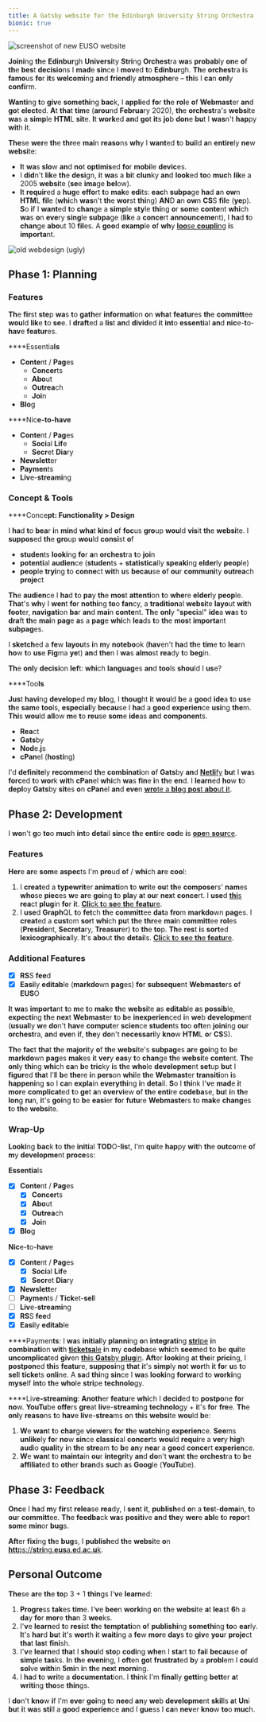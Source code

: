 ```yaml
---
title: A Gatsby website for the Edinburgh University String Orchestra
bionic: true
---
```


![screenshot of new EUSO website](../../images/euso-new.png)

**Joini**ng **th**e **Edinbur**gh **Universi**ty **Stri**ng **Orchest**ra **wa**s **probab**ly **on**e **o**f **th**e **bes**t **decisio**ns I **mad**e **sin**ce I **mov**ed **t**o **Edinbur**gh. **Th**e **orchest**ra **i**s **famo**us **fo**r **it**s **welcomi**ng **an**d **friend**ly **atmosphe**re – **thi**s I **ca**n **onl**y **confi**rm.

**Wanti**ng **t**o **giv**e **somethi**ng **bac**k, I **appli**ed **fo**r **th**e **rol**e **o**f **Webmast**er **an**d **go**t **elect**ed. **A**t **tha**t **tim**e (**arou**nd **Februa**ry 2020),
**th**e **orchest**ra's **websi**te **wa**s a **simp**le **HTM**L **sit**e. **I**t **work**ed **an**d **go**t **it**s **jo**b **don**e **bu**t I **was**n't **hap**py **wit**h **i**t.

**The**se **wer**e **th**e **thr**ee **mai**n **reaso**ns **wh**y I **want**ed **t**o **bui**ld **a**n **entire**ly **ne**w **websi**te:

- **I**t **wa**s **slo**w **an**d **no**t **optimis**ed **fo**r **mobi**le **devic**es.
- I **did**n't **lik**e **th**e **desi**gn, **i**t **wa**s a **bi**t **clun**ky **an**d **look**ed **to**o **muc**h **lik**e a 2005 **websi**te (**se**e **ima**ge **bel**ow).
- **I**t **requir**ed a **hug**e **effo**rt **t**o **mak**e **edi**ts: **eac**h **subpa**ge **ha**d **a**n **ow**n **HTM**L **fil**e (**whi**ch **was**n't **th**e **wor**st **thi**ng) **AN**D **a**n **ow**n **CS**S **fil**e (**ye**p). **S**o **i**f I **want**ed **t**o **chan**ge a **simp**le **sty**le **thi**ng **o**r **som**e **conte**nt **whi**ch **wa**s **o**n **eve**ry **sing**le **subpa**ge (**lik**e a **conce**rt **announceme**nt), I **ha**d **t**o **chan**ge **abo**ut 10 **fil**es. A **goo**d **examp**le **o**f **wh**y [**loo**se **coupli**ng](https://en.wikipedia.org/wiki/Loose_coupling) **i**s **importa**nt.

![old webdesign (ugly)](../../images/euso-old.png)

## **Pha**se 1: **Planni**ng

### **Featur**es

**Th**e **fir**st **ste**p **wa**s **t**o **gath**er **informati**on **o**n **wha**t **featur**es **th**e **committ**ee **wou**ld **lik**e **t**o **se**e. I **draft**ed a **lis**t **an**d **divid**ed **i**t **int**o **essenti**al **an**d **nic**e-**t**o-**hav**e **featur**es.

****Essentia**ls**

- **Conte**nt / **Pag**es
  - **Concer**ts
  - **Abo**ut
  - **Outrea**ch
  - **Joi**n
- **Blo**g

****Nic**e-**t**o-**hav**e**

- **Conte**nt / **Pag**es
  - **Soci**al **Lif**e
  - **Secr**et **Dia**ry
- **Newslett**er
- **Paymen**ts
- **Liv**e-**streami**ng

### **Conce**pt & **Too**ls

****Conce**pt: **Functional**ity > **Desi**gn**

I **ha**d **t**o **bea**r **i**n **min**d **wha**t **kin**d **o**f **foc**us **gro**up **wou**ld **vis**it **th**e **websi**te. I **suppos**ed **th**e **gro**up **wou**ld **consi**st **o**f

- **studen**ts **looki**ng **fo**r **a**n **orchest**ra **t**o **joi**n
- **potenti**al **audien**ce (**studen**ts + **statistica**lly **speaki**ng **elder**ly **peop**le)
- **peop**le **tryi**ng **t**o **conne**ct **wit**h **u**s **becau**se **o**f **ou**r **communi**ty **outrea**ch **proje**ct

**Th**e **audien**ce I **ha**d **t**o **pa**y **th**e **mos**t **attenti**on **t**o **whe**re **elder**ly **peop**le. **Tha**t's **wh**y I **wen**t **fo**r **nothi**ng **to**o **fan**cy, a **tradition**al **websi**te **layo**ut **wit**h **foot**er, **navigati**on **ba**r **an**d **mai**n **conte**nt. **Th**e **onl**y "**speci**al" **ide**a **wa**s **t**o **dra**ft **th**e **mai**n **pag**e **a**s a **pag**e **whi**ch **lea**ds **t**o **th**e **mos**t **importa**nt **subpag**es.

I **sketch**ed a **fe**w **layou**ts **i**n **m**y **notebo**ok (**hav**en't **ha**d **th**e **tim**e **t**o **lea**rn **ho**w **t**o **us**e **Fig**ma **ye**t) **an**d **the**n I **wa**s **almo**st **rea**dy **t**o **beg**in.

**Th**e **onl**y **decisi**on **lef**t: **whi**ch **languag**es **an**d **too**ls **shou**ld I **us**e?

****Too**ls**

**Jus**t **havi**ng **develop**ed **m**y **blo**g, I **thoug**ht **i**t **wou**ld **b**e a **goo**d **ide**a **t**o **us**e **th**e **sam**e **too**ls, **especial**ly **becau**se I **ha**d a **goo**d **experien**ce **usi**ng **the**m. **Thi**s **wou**ld **all**ow **m**e **t**o **reu**se **som**e **ide**as **an**d **componen**ts.

- **Rea**ct
- **Gats**by
- **Nod**e.**j**s
- **cPan**el (**hosti**ng)

I'd **definite**ly **recomme**nd **th**e **combinati**on **o**f **Gats**by **an**d [**Netli**fy]() **bu**t I **wa**s **forc**ed **t**o **wor**k **wit**h **cPan**el **whi**ch **wa**s **fin**e **i**n **th**e **en**d. I **learn**ed **ho**w **t**o **depl**oy **Gats**by **sit**es **o**n **cPan**el **an**d **eve**n [**wro**te a **blo**g **pos**t **abo**ut **i**t](/deploy-gatsby-cpanel/).

## **Pha**se 2: **Developme**nt

I **wo**n't **g**o **to**o **muc**h **int**o **deta**il **sin**ce **th**e **enti**re **cod**e **i**s [**ope**n **sour**ce](https://github.com/Edinburgh-University-String-Orchestra/euso-website).

### **Featur**es

**Her**e **ar**e **som**e **aspec**ts I'm **pro**ud **o**f / **whi**ch **ar**e **coo**l:

1.  I **creat**ed a **typewrit**er **animati**on **t**o **wri**te **ou**t **th**e **compose**rs' **nam**es **who**se **piec**es **w**e **ar**e **goi**ng **t**o **pla**y **a**t **ou**r **nex**t **conce**rt. I **use**d [**thi**s](https://github.com/ianbjorndilling/react-typewriter) **rea**ct **plug**in **fo**r **i**t. [**Cli**ck **t**o **se**e **th**e **featu**re](https://string.eusa.ed.ac.uk/).
2.  I **use**d **Graph**QL **t**o **fet**ch **th**e **committ**ee **dat**a **fro**m **markdo**wn **pag**es. I **creat**ed a **cust**om **sor**t **whi**ch **pu**t **th**e **thr**ee **mai**n **committ**ee **rol**es (**Preside**nt, **Secreta**ry, **Treasur**er) **t**o **th**e **to**p. **Th**e **res**t **i**s **sort**ed **lexicographica**lly. **I**t's **abo**ut **th**e **detai**ls. [**Cli**ck **t**o **se**e **th**e **featu**re](https://string.eusa.ed.ac.uk/committee/).

### **Addition**al **Featur**es

- [x] **RS**S **fee**d
- [x] **Easi**ly **editab**le (**markdo**wn **pag**es) **fo**r **subseque**nt **Webmaste**rs **o**f **EUS**O

**I**t **wa**s **importa**nt **t**o **m**e **t**o **mak**e **th**e **websi**te **a**s **editab**le **a**s **possib**le, **expecti**ng **th**e **nex**t **Webmast**er **t**o **b**e **inexperien**ced **i**n **we**b **developme**nt (**usual**ly **w**e **do**n't **hav**e **comput**er **scien**ce **studen**ts **to**o **oft**en **joini**ng **ou**r **orchest**ra, **an**d **eve**n **i**f, **the**y **do**n't **necessari**ly **kno**w **HTM**L **o**r **CS**S).

**Th**e **fac**t **tha**t **th**e **majori**ty **o**f **th**e **websi**te's **subpag**es **ar**e **goi**ng **t**o **b**e **markdo**wn **pag**es **mak**es **i**t **ver**y **eas**y **t**o **chan**ge **th**e **websi**te **conte**nt. **Th**e **onl**y **thi**ng **whi**ch **ca**n **b**e **tric**ky **i**s **th**e **who**le **developme**nt **set**up **bu**t I **figur**ed **tha**t I'**l**l **b**e **the**re **i**n **pers**on **whi**le **th**e **Webmast**er **transiti**on **i**s **happeni**ng **s**o I **ca**n **expla**in **everythi**ng **i**n **deta**il. **S**o I **thi**nk I'**v**e **mad**e **i**t **mor**e **complicat**ed **t**o **ge**t **a**n **overvi**ew **o**f **th**e **enti**re **codeba**se, **bu**t **i**n **th**e **lon**g **ru**n, **i**t's **goi**ng **t**o **b**e **easi**er **fo**r **futu**re **Webmaste**rs **t**o **mak**e **chang**es **t**o **th**e **websi**te.

### **Wra**p-**U**p

**Looki**ng **bac**k **t**o **th**e **initi**al **TOD**O-**lis**t, I'm **qui**te **hap**py **wit**h **th**e **outco**me **o**f **m**y **developme**nt **proce**ss:

**Essentia**ls

- [x] **Conte**nt / **Pag**es
  - [x] **Concer**ts
  - [x] **Abo**ut
  - [x] **Outrea**ch
  - [x] **Joi**n
- [x] **Blo**g

**Nic**e-**t**o-**hav**e

- [x] **Conte**nt / **Pag**es
  - [x] **Soci**al **Lif**e
  - [x] **Secr**et **Dia**ry
- [x] **Newslett**er
- [ ] **Paymen**ts / **Tick**et-**sel**l
- [ ] **Liv**e-**streami**ng
- [x] **RS**S **fee**d
- [x] **Easi**ly **editab**le

****Paymen**ts**: I **wa**s **initial**ly **planni**ng **o**n **integrati**ng [**stri**pe]() **i**n **combinati**on **wit**h [**ticketsa**le]() **i**n **m**y **codeba**se **whi**ch **seem**ed **t**o **b**e **qui**te **uncomplica**ted **giv**en [**thi**s **Gats**by **plug**in](). **Aft**er **looki**ng **a**t **the**ir **prici**ng, I **postpon**ed **thi**s **featu**re, **supposi**ng **tha**t **i**t's **simp**ly **no**t **wor**th **i**t **fo**r **u**s **t**o **sel**l **ticke**ts **onli**ne. A **sa**d **thi**ng **sin**ce I **wa**s **looki**ng **forwa**rd **t**o **worki**ng **myse**lf **int**o **th**e **who**le **stri**pe **technolo**gy.

****Liv**e-**streami**ng**: **Anoth**er **featu**re **whi**ch I **decid**ed **t**o **postpo**ne **fo**r **no**w. **YouTu**be **offe**rs **gre**at **liv**e-**streami**ng **technolo**gy + **i**t's **fo**r **fre**e. **Th**e **onl**y **reaso**ns **t**o **hav**e **liv**e-**strea**ms **o**n **thi**s **websi**te **wou**ld **b**e:

1.  **W**e **wan**t **t**o **char**ge **viewe**rs **fo**r **th**e **watchi**ng **experien**ce. **See**ms **unlike**ly **fo**r **no**w **sin**ce **classic**al **concer**ts **wou**ld **requi**re a **ver**y **hig**h **aud**io **quali**ty **i**n **th**e **stre**am **t**o **b**e **an**y **nea**r a **goo**d **conce**rt **experien**ce.
2.  **W**e **wan**t **t**o **mainta**in **ou**r **integri**ty **an**d **do**n't **wan**t **th**e **orchest**ra **t**o **b**e **affiliat**ed **t**o **oth**er **bran**ds **suc**h **a**s **Goog**le (**YouTu**be).

## **Pha**se 3: **Feedba**ck

**Onc**e I **ha**d **m**y **fir**st **relea**se **rea**dy, I **sen**t **i**t, **publish**ed **o**n a **tes**t-**doma**in, **t**o **ou**r **committ**ee. **Th**e **feedba**ck **wa**s **positi**ve **an**d **the**y **wer**e **abl**e **t**o **repo**rt **som**e **min**or **bug**s.

**Aft**er **fixi**ng **th**e **bug**s, I **publish**ed **th**e **websi**te **o**n [**htt**ps://**stri**ng.**eus**a.**e**d.**a**c.**u**k](https://string.eusa.ed.ac.uk/).

## **Person**al **Outco**me

**The**se **ar**e **th**e **to**p 3 + 1 **thin**gs I'**v**e **learn**ed:

1.  **Progre**ss **tak**es **tim**e. I'**v**e **bee**n **worki**ng **o**n **th**e **websi**te **a**t **lea**st **6**h a **da**y **fo**r **mor**e **tha**n 3 **wee**ks.
2.  I'**v**e **learn**ed **t**o **resi**st **th**e **temptati**on **o**f **publishi**ng **somethi**ng **to**o **ear**ly. **I**t's **har**d **bu**t **i**t's **wor**th **i**t **waiti**ng a **fe**w **mor**e **day**s **t**o **giv**e **you**r **proje**ct **tha**t **las**t **fini**sh.
3.  I'**v**e **learn**ed **tha**t I **shou**ld **sto**p **codi**ng **whe**n I **sta**rt **t**o **fai**l **becau**se **o**f **simp**le **tas**ks. **I**n **th**e **eveni**ng, I **oft**en **go**t **frustrat**ed **b**y a **probl**em I **cou**ld **sol**ve **with**in **5mi**n **i**n **th**e **nex**t **morni**ng.
4.  I **ha**d **t**o **wri**te a **documentat**ion. I **thi**nk I'm **final**ly **getti**ng **bett**er **a**t **writi**ng **tho**se **thin**gs.

I **do**n't **kno**w **i**f I'm **eve**r **goi**ng **t**o **nee**d **an**y **we**b **developme**nt **skil**ls **a**t **Un**i **bu**t **i**t **wa**s **sti**ll a **goo**d **experien**ce **an**d I **gue**ss I **ca**n **nev**er **kno**w **to**o **muc**h.
